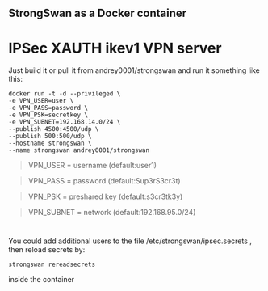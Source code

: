 ## StrongSwan as a Docker container

# IPSec XAUTH ikev1 VPN server

Just build it or pull it from andrey0001/strongswan and run it something like this:

```
docker run -t -d --privileged \
-e VPN_USER=user \
-e VPN_PASS=password \
-e VPN_PSK=secretkey \
-e VPN_SUBNET=192.168.14.0/24 \
--publish 4500:4500/udp \
--publish 500:500/udp \
--hostname strongswan \
--name strongswan andrey0001/strongswan
```

> VPN_USER = username (default:user1)

> VPN_PASS = password (default:Sup3rS3cr3t)

> VPN_PSK = preshared key (default:s3cr3tk3y)

> VPN_SUBNET = network (default:192.168.95.0/24)
#

You could add additional users to the file /etc/strongswan/ipsec.secrets , then reload secrets by: 
```
strongswan rereadsecrets
```
inside the container

